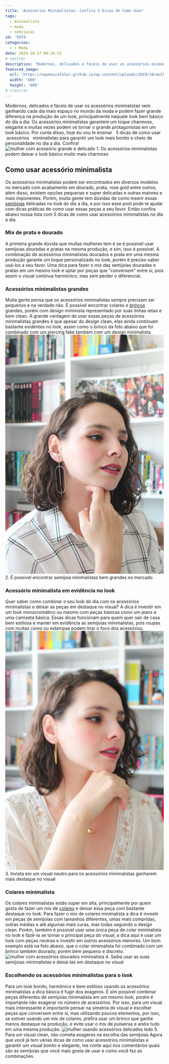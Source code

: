 ```yaml
---
title: 'Acessórios Minimalistas: Confira 5 Dicas de Como Usar'
tags:
  - minimalista
  - moda
  - semijoias
id: '5974'
categories:
  - - Moda
date: 2019-10-27 09:24:13
# <extra>
description: 'Modernos, delicados e fáceis de usar os acessórios minimalistas vem ganhando cada dia mais espaço no mundo da moda e podem fazer grande diferença na produção de um look, principalmente naquele look bem básico do dia a dia. Os acessórios minimalistas garantem um toque charmoso, elegante e muitas vezes podem se tornar o grande protagonistas em um look básico. Por conta disso, hoje eu vou te ensinar   5 dicas de como usar   acessórios   minimalistas para garantir um look mais bonito e cheio de personalidade no dia a dia. Confira! Como usar acessório minimalista Os acessórios minimalistas podem ser encontrados em diversos modelos no mercado com acabamento em dourado, prata, rose gold entre outros, além disso, existem opções pequenas e super delicadas e outras maiores e mais imponentes. Porém, muita gente tem dúvidas de como inserir essas semijoias delicadas no look &hellip;'
featured_image: 
  url: 'https://oqueeuiafalar.github.io/wp-content/uploads/2019/10/mulher-com-acessorios-minimalistas-dourados.jpeg'
  width: '800'
  height: '800'
# </extra>
---
```


Modernos, delicados e fáceis de usar os acessórios minimalistas vem ganhando cada dia mais espaço no mundo da moda e podem fazer grande diferença na produção de um look, principalmente naquele look bem básico do dia a dia. Os acessórios minimalistas garantem um toque charmoso, elegante e muitas vezes podem se tornar o grande protagonistas em um look básico. Por conta disso, hoje eu vou te ensinar   5 dicas de como usar   acessórios   minimalistas para garantir um look mais bonito e cheio de personalidade no dia a dia. Confira! ![mulher com acessório grande e delicado](/wp-content/uploads/2019/10/mulher-com-acessório-grande-e-delicado.jpeg "mulher com acessório grande e delicado") 1. Os acessórios minimalistas podem deixar o look básico muito mais charmoso

## Como usar acessório minimalista

Os acessórios minimalistas podem ser encontrados em diversos modelos no mercado com acabamento em dourado, prata, rose gold entre outros, além disso, existem opções pequenas e super delicadas e outras maiores e mais imponentes. Porém, muita gente tem dúvidas de como inserir essas [semijoias](https://www.lindabela.com.br) delicadas no look do dia a dia, e por isso esse post pode te ajudar com dicas práticas de como usar essas peças a seu favor. Então confira abaixo nossa lista com 5 dicas de como usar acessórios minimalistas no dia a dia.

### Mix de prata e dourado

A primeira grande dúvida que muitas mulheres tem é se é possível usar semijoias douradas e pratas na mesma produção, e sim, isso é possível. A combinação de acessórios minimalistas dourados e prata em uma mesma produção garante um toque personalizado no look, porém é preciso saber usá-los a seu favor. Uma dica para fazer o mix das semijoias douradas e pratas em um mesmo look é optar por peças que "conversem" entre si, pois assim o visual continua harmônico, mas sem perder o diferencial.

### Acessórios minimalistas grandes

Muita gente pensa que os acessórios minimalistas sempre precisam ser pequenos e na verdade não. É possível encontrar colares e [brincos](https://www.lindabela.com.br/brincos) grandes, porém com design minimista representado por suas linhas retas e bem clean. A grande vantagem de usar essas peças de acessórios minimalistas grandes é que apesar do design clean, elas ainda continuam bastante evidentes no look, assim como o brinco da foto abaixo que foi combinado com um piercing fake também com um design minimalista. ![mulher usando semijoia minimalista prata](/wp-content/uploads/2019/10/mulher-usando-semijoia-minimalista-prata.jpeg "mulher usando semijoia minimalista prata") 2. É possível encontrar semijoia minimalistas bem grandes no mercado

### Acessório minimalista em evidência no look

Quer saber como combinar o seu look do dia com os acessórios minimalistas e deixar as peças em destaque no visual? A dica é investir em um look monocromático ou mesmo com peças básicas como um jeans e uma camiseta básica. Essas dicas funcionam para quem quer sair de casa bem estilosa e manter em evidência as semijoias minimalistas, pois roupas com muitas cores ou estampas podem tirar o foco dos acessórios. ![mulher com acessorios minimalistas dourados](/wp-content/uploads/2019/10/mulher-com-acessorios-minimalistas-dourados.jpeg "mulher com acessorio minimalistas dourados") 3. Invista em um visual neutro para os acessórios minimalistas ganharem mais destaque no visual

### Colares minimalista

Os colares minimalistas estão super em alta, principalmente por quem gosta de fazer um mix de [colares](https://www.lindabela.com.br/colares) e deixar essa peça com bastante destaque no look. Para fazer o mix de colares minimalista a dica é investir em peças de semijoias com tamanhos diferentes, umas mais compridas, outras médias e até algumas mais curas, mas todas seguindo o design clean. Porém, também é possível usar uma única peça de colar minimalista no look e fazê-la se tornar o principal peça do visual, a dica aqui é usar um look com peças neutras e investir em outros acessórios menores. Um bom exemplo está na foto abaixo, que o colar minimalista foi combinado com um brinco também dourado, porém bem pequeno e discreto. ![mulher com acessórios dourados minimalista](/wp-content/uploads/2019/10/mulher-com-acessórios-dourados-minimalista.jpeg "mulher com acessórios dourados minimalista") 4. Saiba usar as suas semijoias minimalistas e deixá-las em destaque no visual

### Escolhendo os acessórios minimalistas para o look

Para um look bonito, harmônico e bem estiloso usando os acessórios minimalistas a dica básica é fugir dos exageros. É sim possível combinar peças diferentes de semijoias minimalista em um mesmo look, porém é importante não exagerar no número de acessórios. Por isso, para um visual mais interessante é importante pensar na simetria do visual e escolher peças que conversem entre si, mas utilizando poucos elementos, por isso, se estiver usando um mix de colares, prefira usar um brinco que ganhe menos destaque na produção, e evite usar o mix de pulseiras e anéis tudo em uma mesma produção. ![mulher usando acessórios delicados ledo](/wp-content/uploads/2019/10/mulher-usando-acessórios-delicados-ledo.jpeg "mulher usando acessórios delicados ledo") 5. Para um visual clean, não cometa exageros na escolha das semijoias Agora que você já tem várias dicas de como usar acessórios minimalistas e garantir um visual bonito e elegante, me conte aqui nos comentários quais são as semijoias que você mais gosta de usar e como você faz as combinações.
